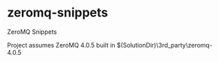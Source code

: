zeromq-snippets
===============

ZeroMQ Snippets

Project assumes ZeroMQ 4.0.5 built in $(SolutionDir)\3rd_party\zeromq-4.0.5
